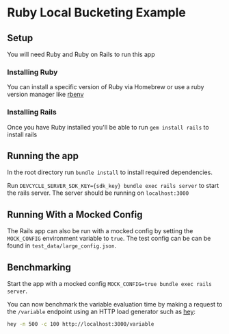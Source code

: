 # Ruby Local Bucketing Example

## Setup

You will need Ruby and Ruby on Rails to run this app

### Installing Ruby

You can install a specific version of Ruby via Homebrew or use a ruby version manager like [rbenv](https://github.com/rbenv/rbenv)

### Installing Rails

Once you have Ruby installed you'll be able to run `gem install rails` to install rails

## Running the app

In the root directory run `bundle install` to install required dependencies.

Run `DEVCYCLE_SERVER_SDK_KEY={sdk_key} bundle exec rails server` to start the rails server. The server should be running on `localhost:3000`

## Running With a Mocked Config

The Rails app can also be run with a mocked config by setting the `MOCK_CONFIG` environment variable to `true`. The test config can be can be found in `test_data/large_config.json`.

## Benchmarking

Start the app with a mocked config `MOCK_CONFIG=true bundle exec rails server`.

You can now benchmark the variable evaluation time by making a request to the `/variable` endpoint using an HTTP load generator such as [hey](https://github.com/rakyll/hey):

```bash
hey -n 500 -c 100 http://localhost:3000/variable 
```
